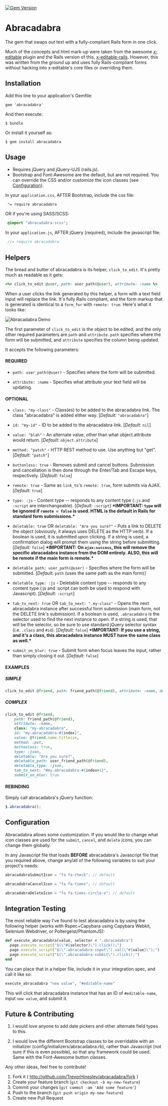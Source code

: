 [![Gem Version](https://badge.fury.io/rb/abracadabra.svg)](http://badge.fury.io/rb/abracadabra)

# Abracadabra

The gem that swaps out text with a fully-compliant Rails form in one click.

Much of the concepts and html mark-up were taken from the awesome [x-editable](http://vitalets.github.io/x-editable/) plugin and the Rails version of this, [x-editable-rails](https://github.com/werein/x-editable-rails). However, this was written from the ground up and uses fully Rails-compliant forms without hacking into x-editable's core files or overriding them.

## Installation

Add this line to your application's Gemfile:

    gem 'abracadabra'

And then execute:

    $ bundle

Or install it yourself as:

    $ gem install abracadabra

## Usage

* Requires jQuery and jQuery-UJS (rails.js).
* Bootstrap and Font-Awesome are the default, but are not required. You can override the CSS and/or customize the icon classes (see [Configuration](#configuration)).

In your `application.css`, AFTER Bootstrap, include the css file:

```css
 *= require abracadabra
```

OR if you're using SASS/SCSS:

```sass
 @import "abracadabra-scss";
```

In your `application.js`, AFTER jQuery (required), include the javascript file:

```js
 //= require abracadabra
```

## Helpers

The bread and butter of abracadabra is its helper, `click_to_edit`. It's pretty much as readable as it gets:

```ruby
<%= click_to_edit @user, path: user_path(@user), attribute: :name %>
```

When a user clicks the link generated by this helper, a form with a text field input will replace the link. It's fully Rails compliant, and the form markup that is generated is identical to a `form_for` with `remote: true`. Here's what it looks like:

![Abracadabra Demo](http://recordit.co/CbgPTahYix.gif "Abracadabra Demo")

The first parameter of `click_to_edit` is the object to be edited, and the only other required parameters are `path` and `attribute`. `path` specifies where the form will be submitted, and `attribute` specifies the column being updated.

It accepts the following parameters:

#### REQUIRED
- `path: user_path(@user)` - Specifies where the form will be submitted.

- `attribute: :name` - Specifies what attribute your text field will be updating.

#### OPTIONAL
- `class: "my-class"` - Class(es) to be added to the abracadabra link. The class "abracadabra" is added either way. [*Default:* `"abracadabra"`]

- `id: "my-id"` - ID to be added to the abracadabra link. [*Default:* `nil`]

- `value: "blah"` - An alternate value, other than what object.attribute would return. [*Default:* `object.attribute`]

- `method: "patch"` - HTTP REST method to use. Use anything but "get". [*Default:* `"patch"`]

- `buttonless: true` - Removes submit and cancel buttons. Submission and cancellation is then done through the Enter/Tab and Escape keys, respectively. [*Default:* `false`]

- `remote: true` - Same as `link_to`'s `remote: true`, form submits via AJAX. [*Default:* `true`]

- `type: :js` - Content type -- responds to any content type (`:js` and `:script` are interchangeable). [*Default:* `:script`] **&#42;IMPORTANT: `type` will be ignored if `remote = false` is used. HTML is the default in Rails for standard form submissions.&#42;**

- `deletable: true` OR `deletable: "Are you sure?"` - Puts a link to DELETE the object (obviously, it always uses DELETE as the HTTP verb). If a boolean is used, it is submitted upon clicking. If a string is used, a confirmation dialog will prompt them using the string before submitting. [*Default:* `false`] **&#42;IMPORTANT: On `ajax:success`, this will remove the specific abracadabra instance from the DOM entirely. ALSO, this will be remote if the main form is remote.&#42;**

- `deletable_path: user_path(@user)` - Specifies where the form will be submitted. [*Default:* `path` (uses the same path as the main form)]

- `deletable_type: :js` - Deletable content type -- responds to any content type (:js and :script can both be used to respond with Javascript). [*Default:* `:script`]

- `tab_to_next: true` OR `tab_to_next: ".my-class"` - Opens the next abracadabra instance after successful form submission (main form, not the DELETE link's submission). If a boolean is used, `.abracadabra` is the selector used to find the next instance to open. If a string is used, that will be the selector, so be sure to use standard jQuery selector syntax (i.e. `.class` and `#id`). [*Default:* `false`] **&#42;IMPORTANT: If you use a string, and it's a class, this abracadabra instance MUST have the same class as well.&#42;**

- `submit_on_blur: true` - Submit form when focus leaves the input, rather than simply closing it out. [*Default:* `false`]

#### EXAMPLES
##### *SIMPLE*
```ruby
click_to_edit @friend, path: friend_path(@friend), attribute: :name, deletable: true
```

##### *COMPLEX*
```ruby
click_to_edit @friend, 
    path: friend_path(@friend),
    attribute: :name,
    class: "my-abracadabra",
    id: "my-abracadabra-#{index}",
    value: @friend.name.titleize,
    method: :put,
    buttonless: true,
    type: :json,
    deletable: "Are you sure?",
    deletable_path: user_friend_path(@friend),
    deletable_type: :json,
    tab_to_next: "#my-abracadabra-#{index+1}",
    submit_on_blur: true
```

#### REBINDING

Simply call abracadabra's jQuery function:

```javascript
$.abracadabra();
```

## Configuration

Abracadabra allows some customization. If you would like to change what icon classes are used for the `submit`, `cancel`, and `delete` icons, you can change them globally. 

In any Javascript file that loads **BEFORE** abracadabra's Javascript file that you required above, change any/all of the following variables to suit your project's needs:

```javascript
abracadabraSubmitIcon = "fa fa-check"; // default

abracadabraCancelIcon = "fa fa-times"; // default

abracadabraDeleteIcon = "fa fa-times-circle-o"; // default
```

## Integration Testing

The most reliable way I've found to test abracadabra is by using the following helper (works with Rspec+Capybara using Capybara Webkit, Selenium Webdriver, or Poltergeist/PhantomJS):

```ruby
def execute_abracadabra(value, selector = ".abracadabra")
  page.execute_script("$(\"#{selector}\").click();")
  page.execute_script("$(\".abracadabra-input\").val(\"#{value}\");")
  page.execute_script("$(\".abracadabra-submit\").click();")
end
```

You can place that in a helper file, include it in your integration spec, and call it like so:

```ruby
execute_abracadabra "new value", "#editable-name"
```

This will click that abracadabra instance that has an ID of `#editable-name`, input `new value`, and submit it.

## Future & Contributing

1. I would love anyone to add date pickers and other alternate field types to this.

2. I would love the different Bootstrap classes to be overridable with an initializer (config/initializers/abracadabra.rb), rather than Javascript (not sure if this is even possible), so that any framework could be used. Same with the Font-Awesome button classes.

Any other ideas, feel free to contribute!

1. Fork it ( http://github.com/TrevorHinesley/abracadabra/fork )
2. Create your feature branch (`git checkout -b my-new-feature`)
3. Commit your changes (`git commit -am 'Add some feature'`)
4. Push to the branch (`git push origin my-new-feature`)
5. Create new Pull Request
